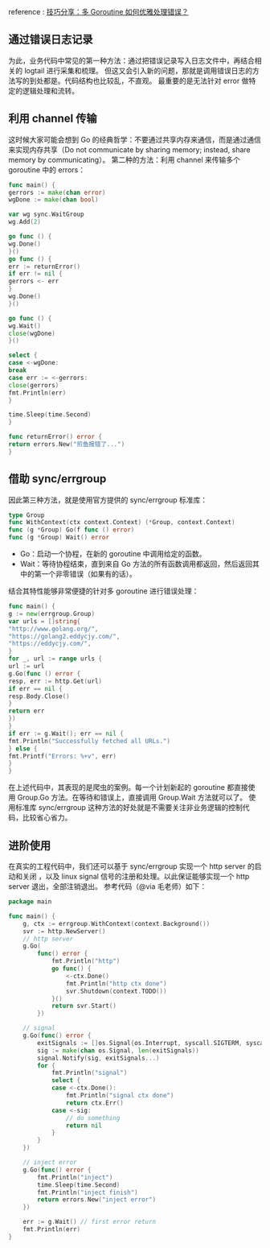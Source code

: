 reference : [技巧分享：多 Goroutine 如何优雅处理错误？](https://mp.weixin.qq.com/s?__biz=Mzg3NTU3OTgxOA==&mid=2247492387&idx=1&sn=af1b3789dad40173bbf59fd66d3d8b98&chksm=cf3df3e6f84a7af06406357cccecde5fb3915bdcf4e79bd9271d53a80932e71c05f66c9e19bd&mpshare=1&scene=1&srcid=0721k3suUvo3PzImiITh4czR&sharer_sharetime=1626856456160&sharer_shareid=d94ad27d4946e2a1fa2bda2006d8985f&version=3.1.10.90255&platform=mac#rd)

## 通过错误日志记录

为此，业务代码中常见的第一种方法：通过把错误记录写入日志文件中，再结合相关的 logtail 进行采集和梳理。 但这又会引入新的问题，那就是调用错误日志的方法写的到处都是。代码结构也比较乱，不直观。 最重要的是无法针对 error
做特定的逻辑处理和流转。

## 利用 channel 传输

这时候大家可能会想到 Go 的经典哲学：不要通过共享内存来通信，而是通过通信来实现内存共享（Do not communicate by sharing memory; instead, share memory by
communicating）。 第二种的方法：利用 channel 来传输多个 goroutine 中的 errors：

```go
func main() {
gerrors := make(chan error)
wgDone := make(chan bool)

var wg sync.WaitGroup
wg.Add(2)

go func () {
wg.Done()
}()
go func () {
err := returnError()
if err != nil {
gerrors <- err
}
wg.Done()
}()

go func () {
wg.Wait()
close(wgDone)
}()

select {
case <-wgDone:
break
case err := <-gerrors:
close(gerrors)
fmt.Println(err)
}

time.Sleep(time.Second)
}

func returnError() error {
return errors.New("煎鱼报错了...")
}
```

## 借助 sync/errgroup

因此第三种方法，就是使用官方提供的 sync/errgroup 标准库：

```go
type Group
func WithContext(ctx context.Context) (*Group, context.Context)
func (g *Group) Go(f func () error)
func (g *Group) Wait() error
```

- Go：启动一个协程，在新的 goroutine 中调用给定的函数。
- Wait：等待协程结束，直到来自 Go 方法的所有函数调用都返回，然后返回其中的第一个非零错误（如果有的话）。

结合其特性能够非常便捷的针对多 goroutine 进行错误处理：

```go
func main() {
g := new(errgroup.Group)
var urls = []string{
"http://www.golang.org/",
"https://golang2.eddycjy.com/",
"https://eddycjy.com/",
}
for _, url := range urls {
url := url
g.Go(func () error {
resp, err := http.Get(url)
if err == nil {
resp.Body.Close()
}
return err
})
}
if err := g.Wait(); err == nil {
fmt.Println("Successfully fetched all URLs.")
} else {
fmt.Printf("Errors: %+v", err)
}
}
```

在上述代码中，其表现的是爬虫的案例。每一个计划新起的 goroutine 都直接使用 Group.Go 方法。在等待和错误上，直接调用 Group.Wait 方法就可以了。 使用标准库 sync/errgroup
这种方法的好处就是不需要关注非业务逻辑的控制代码，比较省心省力。

## 进阶使用

在真实的工程代码中，我们还可以基于 sync/errgroup 实现一个 http server 的启动和关闭 ，以及 linux signal 信号的注册和处理。以此保证能够实现一个 http server 退出，全部注销退出。
参考代码（@via 毛老师）如下：

```go
package main

func main() {
	g, ctx := errgroup.WithContext(context.Background())
	svr := http.NewServer()
	// http server
	g.Go(
		func() error {
			fmt.Println("http")
			go func() {
				<-ctx.Done()
				fmt.Println("http ctx done")
				svr.Shutdown(context.TODO())
			}()
			return svr.Start()
		})

	// signal
	g.Go(func() error {
		exitSignals := []os.Signal{os.Interrupt, syscall.SIGTERM, syscall.SIGQUIT, syscall.SIGINT} // SIGTERM is POSIX specific
		sig := make(chan os.Signal, len(exitSignals))
		signal.Notify(sig, exitSignals...)
		for {
			fmt.Println("signal")
			select {
			case <-ctx.Done():
				fmt.Println("signal ctx done")
				return ctx.Err()
			case <-sig:
				// do something
				return nil
			}
		}
	})

	// inject error
	g.Go(func() error {
		fmt.Println("inject")
		time.Sleep(time.Second)
		fmt.Println("inject finish")
		return errors.New("inject error")
	})

	err := g.Wait() // first error return
	fmt.Println(err)
}
```






